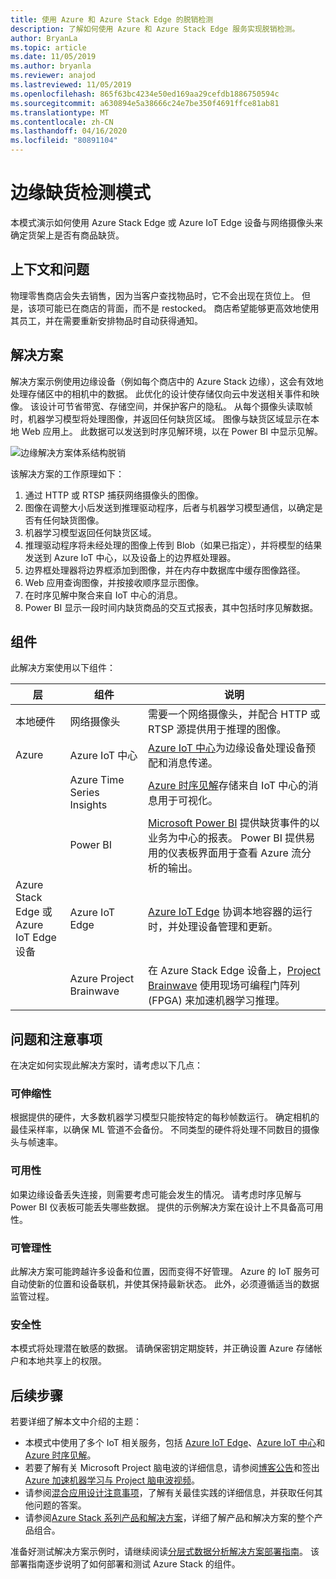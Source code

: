 ```yaml
---
title: 使用 Azure 和 Azure Stack Edge 的脱销检测
description: 了解如何使用 Azure 和 Azure Stack Edge 服务实现脱销检测。
author: BryanLa
ms.topic: article
ms.date: 11/05/2019
ms.author: bryanla
ms.reviewer: anajod
ms.lastreviewed: 11/05/2019
ms.openlocfilehash: 865f63bc4234e50ed169aa29cefdb1886750594c
ms.sourcegitcommit: a630894e5a38666c24e7be350f4691ffce81ab81
ms.translationtype: MT
ms.contentlocale: zh-CN
ms.lasthandoff: 04/16/2020
ms.locfileid: "80891104"
---
```

# <a name="out-of-stock-detection-at-the-edge-pattern"></a>边缘缺货检测模式

本模式演示如何使用 Azure Stack Edge 或 Azure IoT Edge 设备与网络摄像头来确定货架上是否有商品缺货。

## <a name="context-and-problem"></a>上下文和问题

物理零售商店会失去销售，因为当客户查找物品时，它不会出现在货位上。 但是，该项可能已在商店的背面，而不是 restocked。 商店希望能够更高效地使用其员工，并在需要重新安排物品时自动获得通知。

## <a name="solution"></a>解决方案

解决方案示例使用边缘设备（例如每个商店中的 Azure Stack 边缘），这会有效地处理存储区中的相机中的数据。 此优化的设计使存储仅向云中发送相关事件和映像。 该设计可节省带宽、存储空间，并保护客户的隐私。 从每个摄像头读取帧时，机器学习模型将处理图像，并返回任何缺货区域。 图像与缺货区域显示在本地 Web 应用上。 此数据可以发送到时序见解环境，以在 Power BI 中显示见解。

![边缘解决方案体系结构脱销](media/pattern-out-of-stock-at-edge/solution-architecture.png)

该解决方案的工作原理如下：

1. 通过 HTTP 或 RTSP 捕获网络摄像头的图像。
2. 图像在调整大小后发送到推理驱动程序，后者与机器学习模型通信，以确定是否有任何缺货图像。
3. 机器学习模型返回任何缺货区域。
4. 推理驱动程序将未经处理的图像上传到 Blob（如果已指定），并将模型的结果发送到 Azure IoT 中心，以及设备上的边界框处理器。
5. 边界框处理器将边界框添加到图像，并在内存中数据库中缓存图像路径。
6. Web 应用查询图像，并按接收顺序显示图像。
7. 在时序见解中聚合来自 IoT 中心的消息。
8. Power BI 显示一段时间内缺货商品的交互式报表，其中包括时序见解数据。


## <a name="components"></a>组件

此解决方案使用以下组件：

| 层 | 组件 | 说明 |
|----------|-----------|-------------|
| 本地硬件 | 网络摄像头 | 需要一个网络摄像头，并配合 HTTP 或 RTSP 源提供用于推理的图像。 |
| Azure | Azure IoT 中心 | [Azure IoT 中心](/azure/iot-hub/)为边缘设备处理设备预配和消息传递。 |
|  | Azure Time Series Insights | [Azure 时序见解](/azure/time-series-insights/)存储来自 IoT 中心的消息用于可视化。 |
|  | Power BI | [Microsoft Power BI](https://powerbi.microsoft.com/) 提供缺货事件的以业务为中心的报表。 Power BI 提供易用的仪表板界面用于查看 Azure 流分析的输出。 |
| Azure Stack Edge 或<br>Azure IoT Edge 设备 | Azure IoT Edge | [Azure IoT Edge](/azure/iot-edge/) 协调本地容器的运行时，并处理设备管理和更新。|
| | Azure Project Brainwave | 在 Azure Stack Edge 设备上，[Project Brainwave](https://blogs.microsoft.com/ai/build-2018-project-brainwave/) 使用现场可编程门阵列 (FPGA) 来加速机器学习推理。|

## <a name="issues-and-considerations"></a>问题和注意事项

在决定如何实现此解决方案时，请考虑以下几点：

### <a name="scalability"></a>可伸缩性

根据提供的硬件，大多数机器学习模型只能按特定的每秒帧数运行。 确定相机的最佳采样率，以确保 ML 管道不会备份。 不同类型的硬件将处理不同数目的摄像头与帧速率。

### <a name="availability"></a>可用性

如果边缘设备丢失连接，则需要考虑可能会发生的情况。 请考虑时序见解与 Power BI 仪表板可能丢失哪些数据。 提供的示例解决方案在设计上不具备高可用性。

### <a name="manageability"></a>可管理性

此解决方案可能跨越许多设备和位置，因而变得不好管理。 Azure 的 IoT 服务可自动使新的位置和设备联机，并使其保持最新状态。 此外，必须遵循适当的数据监管过程。

### <a name="security"></a>安全性

本模式将处理潜在敏感的数据。 请确保密钥定期旋转，并正确设置 Azure 存储帐户和本地共享上的权限。

## <a name="next-steps"></a>后续步骤

若要详细了解本文中介绍的主题：
- 本模式中使用了多个 IoT 相关服务，包括 [Azure IoT Edge](/azure/iot-edge/)、[Azure IoT 中心](/azure/iot-hub/)和 [Azure 时序见解](/azure/time-series-insights/)。
- 若要了解有关 Microsoft Project 脑电波的详细信息，请参阅[博客公告](https://blogs.microsoft.com/ai/build-2018-project-brainwave/)和签出[Azure 加速机器学习与 Project 脑电波视频](https://www.youtube.com/watch?v=DJfMobMjCX0)。
- 请参阅[混合应用设计注意事项](overview-app-design-considerations.md)，了解有关最佳实践的详细信息，并获取任何其他问题的答案。
- 请参阅[Azure Stack 系列产品和解决方案](/azure-stack)，详细了解产品和解决方案的整个产品组合。

准备好测试解决方案示例时，请继续阅读[分层式数据分析解决方案部署指南](https://aka.ms/edgeinferencingdeploy)。 该部署指南逐步说明了如何部署和测试 Azure Stack 的组件。
